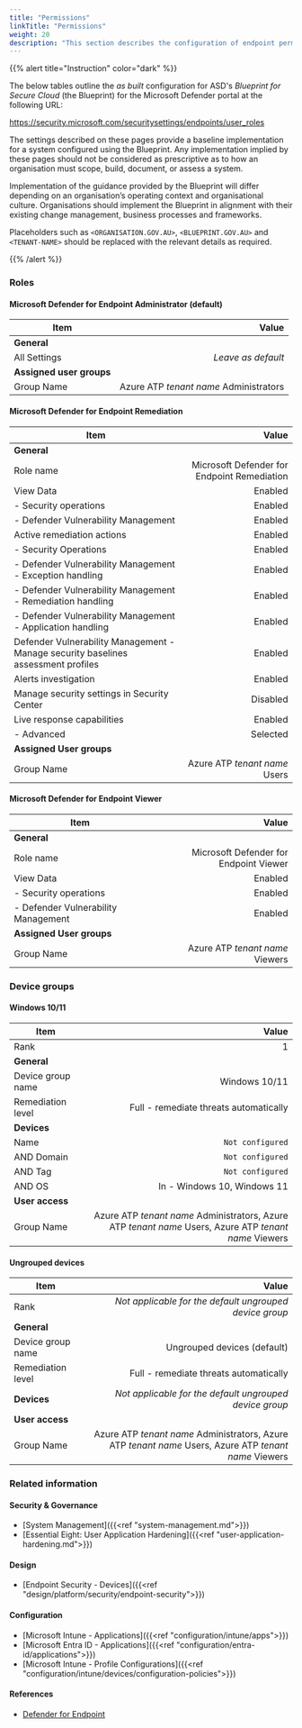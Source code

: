 ```yaml
---
title: "Permissions"
linkTitle: "Permissions"
weight: 20
description: "This section describes the configuration of endpoint permissions within Microsoft Defender associated with systems built according to the guidance provided by ASD's Blueprint for Secure Cloud."
---
```


{{% alert title="Instruction" color="dark" %}}

The below tables outline the *as built* configuration for ASD's *Blueprint for Secure Cloud* (the Blueprint) for the Microsoft Defender portal at the following URL:

<https://security.microsoft.com/securitysettings/endpoints/user_roles>

The settings described on these pages provide a baseline implementation for a system configured using the Blueprint. Any implementation implied by these pages should not be considered as prescriptive as to how an organisation must scope, build, document, or assess a system.

Implementation of the guidance provided by the Blueprint will differ depending on an organisation’s operating context and organisational culture. Organisations should implement the Blueprint in alignment with their existing change management, business processes and frameworks.

Placeholders such as `<ORGANISATION.GOV.AU>`, `<BLUEPRINT.GOV.AU>` and `<TENANT-NAME>` should be replaced with the relevant details as required.

{{% /alert %}}

### Roles

#### Microsoft Defender for Endpoint Administrator (default)

| Item                     |                                  Value |
| ------------------------ | -------------------------------------: |
| **General**              |                                        |
| All Settings             |                     *Leave as default* |
| **Assigned user groups** |                                        |
| Group Name               | Azure ATP *tenant name* Administrators |

#### Microsoft Defender for Endpoint Remediation

| Item                                                                              |                                       Value |
| --------------------------------------------------------------------------------- | ------------------------------------------: |
| **General**                                                                       |                                             |
| Role name                                                                         | Microsoft Defender for Endpoint Remediation |
| View Data                                                                         |                                     Enabled |
| - Security operations                                                             |                                     Enabled |
| - Defender Vulnerability Management                                               |                                     Enabled |
| Active remediation actions                                                        |                                     Enabled |
| - Security Operations                                                             |                                     Enabled |
| - Defender Vulnerability Management - Exception handling                          |                                     Enabled |
| - Defender Vulnerability Management - Remediation handling                        |                                     Enabled |
| - Defender Vulnerability Management - Application handling                        |                                     Enabled |
| Defender Vulnerability Management - Manage security baselines assessment profiles |                                     Enabled |
| Alerts investigation                                                              |                                     Enabled |
| Manage security settings in Security Center                                       |                                    Disabled |
| Live response capabilities                                                        |                                     Enabled |
| - Advanced                                                                        |                                    Selected |
| **Assigned User groups**                                                          |                                             |
| Group Name                                                                        |               Azure ATP *tenant name* Users |

#### Microsoft Defender for Endpoint Viewer

| Item                                |                                  Value |
| ----------------------------------- | -------------------------------------: |
| **General**                         |                                        |
| Role name                           | Microsoft Defender for Endpoint Viewer |
| View Data                           |                                Enabled |
| - Security operations               |                                Enabled |
| - Defender Vulnerability Management |                                Enabled |
| **Assigned User groups**            |                                        |
| Group Name                          |        Azure ATP *tenant name* Viewers |

### Device groups

#### Windows 10/11

| Item              |                                                                                                  Value |
| ----------------- | -----------------------------------------------------------------------------------------------------: |
| Rank              |                                                                                                      1 |
| **General**       |                                                                                                        |
| Device group name |                                                                                          Windows 10/11 |
| Remediation level |                                                                 Full - remediate threats automatically |
| **Devices**       |                                                                                                        |
| Name              |                                                                                       `Not configured` |
| AND Domain        |                                                                                       `Not configured` |
| AND Tag           |                                                                                       `Not configured` |
| AND OS            |                                                                            In - Windows 10, Windows 11 |
| **User access**   |                                                                                                        |
| Group Name        | Azure ATP *tenant name* Administrators, Azure ATP *tenant name* Users, Azure ATP *tenant name* Viewers |

#### Ungrouped devices

| Item              |                                                                                                  Value |
| ----------------- | -----------------------------------------------------------------------------------------------------: |
| Rank              |                                                *Not applicable for the default ungrouped device group* |
| **General**       |                                                                                                        |
| Device group name |                                                                            Ungrouped devices (default) |
| Remediation level |                                                                 Full - remediate threats automatically |
| **Devices**       |                                                *Not applicable for the default ungrouped device group* |
| **User access**   |                                                                                                        |
| Group Name        | Azure ATP *tenant name* Administrators, Azure ATP *tenant name* Users, Azure ATP *tenant name* Viewers |

### Related information

#### Security & Governance

* [System Management]({{<ref "system-management.md">}})
* [Essential Eight: User Application Hardening]({{<ref "user-application-hardening.md">}})
  
#### Design

* [Endpoint Security - Devices]({{<ref "design/platform/security/endpoint-security">}})
  
#### Configuration

* [Microsoft Intune - Applications]({{<ref "configuration/intune/apps">}})
* [Microsoft Entra ID - Applications]({{<ref "configuration/entra-id/applications">}})
* [Microsoft Intune - Profile Configurations]({{<ref "configuration/intune/devices/configuration-policies">}})

#### References

* [Defender for Endpoint](https://learn.microsoft.com/microsoft-365/security/defender-endpoint)
